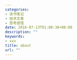 ```yaml
---
categories:
- 读书笔记
- 技术文章
- 思考感悟
date: 2016-07-13T01:00:38+08:00
description: ""
keywords:
- xxx
title: about
url: ""
---
```


